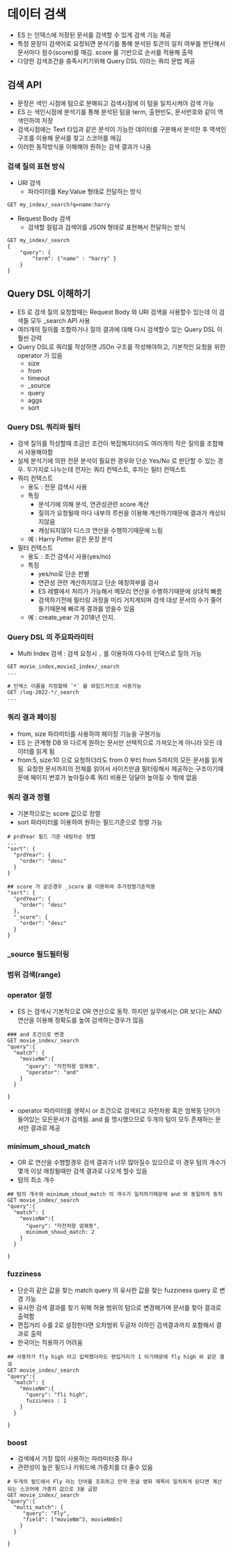 # 데이터 검색
- ES 는 인덱스에 저장된 문서를 검색할 수 있게 검색 기능 제공
- 특정 문장이 검색어로 요청되면 분석기를 통해 분석된 토큰의 일치 여부를 판단해서 문서마다 점수(score)를 매김. score 를 기반으로 순서를 적용해 출력
- 다양한 검색조건을 충족시키기위해 Query DSL 이라는 쿼리 문법 제공

## 검색 API
- 문장은 색인 시점에 텀으로 분해되고 검색시점에 이 텀을 일치시켜야 검색 가능
- ES 는 색인시점에 분석기를 통해 분석된 텀을 term, 출현빈도, 문서번호와 같이 역색인하여 저장
- 검색시점에는 Text 타입과 같은 분석이 가능한 데이터를 구분해서 분석한 후 역색인 구조를 이용해 문서를 찾고 스코어를 매김
- 이러한 동작방식을 이해해야 원하는 검색 결과가 나옴

### 검색 질의 표현 방식
- URI 검색
  - 파라미터를 Key:Value 형태로 전달하는 방식
```
GET my_index/_search?q=name:harry
```
- Request Body 검색
  - 검색할 컬럼과 검색어를 JSON 형태로 표현해서 전달하는 방식
```
GET my_index/_search
{
    "query": {
        "term": {"name" : "harry" }
    }
}
```

## Query DSL 이해하기
- ES 로 검색 질의 요청할때는 Request Body 와 URI 검색을 사용할수 있는데 이 검색들 모두 _search API 사용
- 여러개의 질의를 조합하거나 질의 결과에 대해 다시 검색할수 있는 Query DSL 이 훨씬 강력 
- Query DSL로 쿼리를 작성하면 JSOn 구조를 작성해야하고, 기본적인 요청을 위한 operator 가 있음
  - size
  - from
  - timeout
  - _source
  - query
  - aggs
  - sort

### Query DSL 쿼리와 필터
- 검색 질의를 작성할때 조금만 조건이 복잡해지더라도 여러개의 작은 질의를 조합해서 사용해야함
- 실제 분석기에 의한 전문 분석이 필요한 경우와 단순 Yes/No 로 판단할 수 있는 경우. 두가지로 나누는데 전자는 쿼리 컨텍스트, 후자는 필터 컨텍스트  
- 쿼리 컨텍스트
  - 용도 : 전문 검색시 사용
  - 특징
    - 분석기에 의해 분석, 연관성관련 score 계산
    - 질의가 요청될때 마다 내부의 루씬을 이용해 계산하기때문에 결과가 캐싱되지않음
    - 캐싱되지않아 디스크 연산을 수행하기때문에 느림
  - 예 : Harry Potter 같은 문장 분석
- 필터 컨텍스트
  - 용도 : 조건 검색시 사용(yes/no)
  - 특징 
    - yes/no로 단순 판별
    - 연관성 관련 계산하지않고 단순 매칭여부를 검사
    - ES 레벨에서 처리가 가능해서 메모리 연산을 수행하기때문에 상대적 빠름
    - 검색하기전에 필터링 과정을 미리 거치게되며 검색 대상 문서의 수가 줄어들기때문에 빠르게 결과를 얻을수 있음
  - 예 : create_year 가 2018년 인지.

### Query DSL 의 주요파라미터
- Multi Index 검색 : 검색 요청시 `,` 를 이용하여 다수의 인덱스로 질의 가능
```
GET movie_index,movie2_index/_search
...

# 인덱스 이름을 지정할때 `*` 를 와일드카드로 사용가능
GET /log-2022-*/_search
... 
```

### 쿼리 결과 페이징
- from, size 파라미터를 사용하여 페이징 기능을 구현가능
- ES 는 관계형 DB 와 다르게 원하는 문서만 선택적으로 가져오는게 아니라 모든 데이터를 읽게 됨
- from:5, size:10 으로 요청하더라도 from 0 부터 from 5까지의 모든 문서를 읽게됨. 요청한 문서까지의 전체를 읽어서 사이즈만큼 필터링해서 제공하는 구조이기때문에 페이지 번호가 높아질수록 쿼리 비용은 덩달아 높아질 수 밖에 없음

### 쿼리 결과 정렬
- 기본적으로는 score 값으로 정렬
- sort 파라미터를 이용하여 원하는 필드기준으로 정렬 가능
```
# prdYear 필드 기준 내림차순 정렬
...
"sort": {
  "prdYear": {
    "order": "desc"
  }
}

## score 가 같은경우 _score 를 이용하여 추가정렬기준적용
"sort": {
  "prdYear": {
    "order": "desc"
  },
  "_score": {
    "order": "desc"
  }
}
```

### _source 필드필터링
### 범위 검색(range)
### operator 설정
- ES 는 검색시 기본적으로 OR 연산으로 동작. 하지만 실무에서는 OR 보다는 AND 연산을 이용해 정확도를 높여 검색하는경우가 많음
```
### and 조건으로 변경
GET movie_index/_search
"query":{
  "match": {
    "movieNm":{
      "query": "자전차왕 엄복동",
      "operator": "and"
    }
  }

}
```
- operator 파라미터를 생략시 or 조건으로 검색되고 자전차왕 혹은 엄복동 단어가 들어있는 모든문서가 검색됨. and 를 명시했으므로 두개의 텀이 모두 존재하는 문서만 결과로 제공

### minimum_shoud_match
- OR 로 연산을 수행할경우 검색 결과가 너무 많아질수 있으므로 이 경우 텀의 개수가 몇개 이상 매칭될때만 검색 결과로 나오게 할수 있음
- 텀의 최소 개수
```
## 텀의 개수와 minimum_shoud_match 의 개수가 일치하기때문에 and 와 동일하게 동작
GET movie_index/_search
"query":{
  "match": {
    "movieNm":{
      "query": "자전차왕 엄복동",
      minimum_shoud_match: 2
    }
  }

}
```
### fuzziness
- 단순히 같은 값을 찾는 match query 의 유사한 값을 찾는 fuzziness query 로 변경 가능
- 유사한 검색 결과를 찾기 위해 허용 범위의 텀으로 변경해가며 문서를 찾아 결과로 출력함
- 편집거리 수를 2로 설정한다면 오차범위 두글자 이하인 검색결과까지 포함해서 결과로 출력
- 한국어는 적용하기 어려움
```
## 사용자가 fly high 라고 입력했더라도 편집거리가 1 이기때문에 fly high 와 같은 결과
GET movie_index/_search
"query":{
  "match": {
    "movieNm":{
      "query": "fli high",
      fuzziness : 1
    }
  }

}
```

### boost
- 검색에서 가장 많이 사용하는 파라미터중 하나
- 관련성이 높은 필드나 키워드에 가중치를 더 줄수 있음
```
# 두개의 필드에서 Fly 라는 단어를 조회하고 만약 한글 영화 제목이 일치하게 된다면 계산되는 스코어에 가중치 값으로 3을 곱함
GET movie_index/_search
"query":{
  "multi_match": {
     "query": "Fly",
     "field": ["movieNm^3, movieNmEn]
    }
  }

}
```